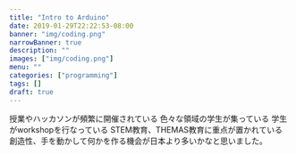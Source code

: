 ```yaml
---
title: "Intro to Arduino"
date: 2019-01-29T22:22:53-08:00
banner: "img/coding.png"
narrowBanner: true
description: ""
images: ["img/coding.png"]
menu: ""
categories: ["programming"]
tags: []
draft: true
---
```

授業やハッカソンが頻繁に開催されている
色々な領域の学生が集っている
学生がworkshopを行なっている
STEM教育、THEMAS教育に重点が置かれている
創造性、手を動かして何かを作る機会が日本より多いかなと思いました。
